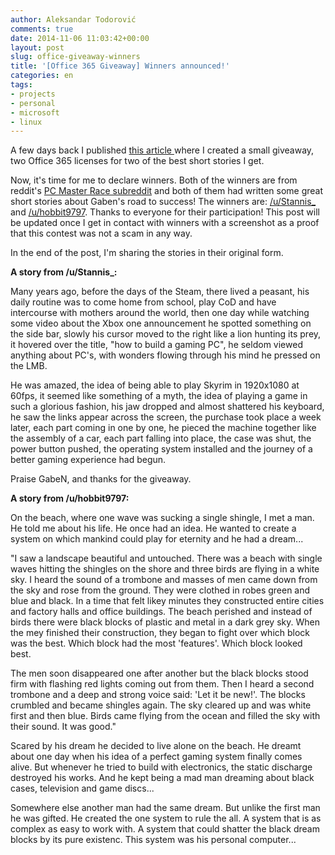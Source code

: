 ```yaml
---
author: Aleksandar Todorović
comments: true
date: 2014-11-06 11:03:42+00:00
layout: post
slug: office-giveaway-winners
title: '[Office 365 Giveaway] Winners announced!'
categories: en
tags:
- projects
- personal
- microsoft
- linux
---
```


A few days back I published [this article ](https://aleksandartodorovic.wordpress.com/2014/10/30/get-free-office365-license/)where I created a small giveaway, two Office 365 licenses for two of the best short stories I get.

Now, it's time for me to declare winners. Both of the winners are from reddit's [PC Master Race subreddit](https://www.reddit.com/r/pcmasterrace) and both of them had written some great short stories about Gaben's road to success! The winners are: [/u/Stannis_](https://www.reddit.com/user/Stannis_) and [/u/hobbit9797](https://www.reddit.com/user/hobbit9797). Thanks to everyone for their participation! This post will be updated once I get in contact with winners with a screenshot as a proof that this contest was not a scam in any way.

In the end of the post, I'm sharing the stories in their original form.

**A story from /u/Stannis_:**







Many years ago, before the days of the Steam, there lived a peasant, his daily routine was to come home from school, play CoD and have intercourse with mothers around the world, then one day while watching some video about the Xbox one announcement he spotted something on the side bar, slowly his cursor moved to the right like a lion hunting its prey, it hovered over the title, "how to build a gaming PC", he seldom viewed anything about PC's, with wonders flowing through his mind he pressed on the LMB.

He was amazed, the idea of being able to play Skyrim in 1920x1080 at 60fps, it seemed like something of a myth, the idea of playing a game in such a glorious fashion, his jaw dropped and almost shattered his keyboard, he saw the links appear across the screen, the purchase took place a week later, each part coming in one by one, he pieced the machine together like the assembly of a car, each part falling into place, the case was shut, the power button pushed, the operating system installed and the journey of a better gaming experience had begun.

Praise GabeN, and thanks for the giveaway.

**A story from /u/hobbit9797:**

On the beach, where one wave was sucking a single shingle, I met a man. He told me about his life. He once had an idea. He wanted to create a system on which mankind could play for eternity and he had a dream...

"I saw a landscape beautiful and untouched. There was a beach with single waves hitting the shingles on the shore and three birds are flying in a white sky. I heard the sound of a trombone and masses of men came down from the sky and rose from the ground. They were clothed in robes green and blue and black. In a time that felt likey minutes they constructed entire cities and factory halls and office buildings.
The beach perished and instead of birds there were black blocks of plastic and metal in a dark grey sky. When the mey finished their construction, they began to fight over which block was the best. Which block had the most 'features'. Which block looked best.

The men soon disappeared one after another but the black blocks stood firm with flashing red lights coming out from them. Then I heard a second trombone and a deep and strong voice said: 'Let it be new!'. The blocks crumbled and became shingles again. The sky cleared up and was white first and then blue. Birds came flying from the ocean and filled the sky with their sound. It was good."

Scared by his dream he decided to live alone on the beach. He dreamt about one day when his idea of a perfect gaming system finally comes alive. But whenever he tried to build with electronics, the static discharge destroyed his works. And he kept being a mad man dreaming about black cases, television and game discs...

Somewhere else another man had the same dream. But unlike the first man he was gifted. He created the one system to rule the all. A system that is as complex as easy to work with. A system that could shatter the black dream blocks by its pure existenc. This system was his personal computer...
